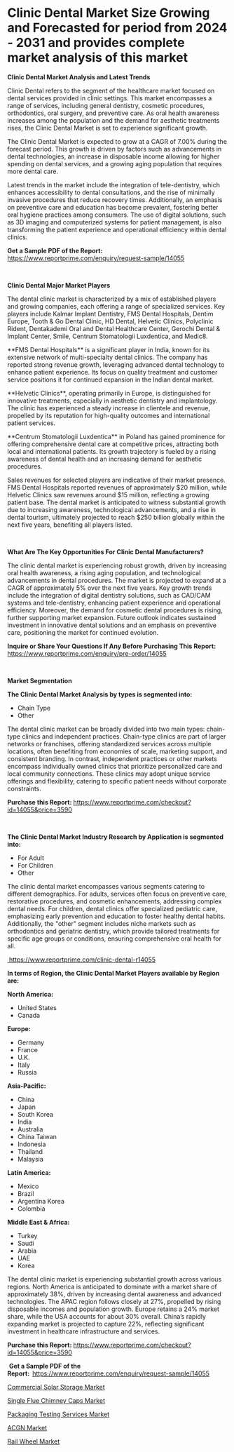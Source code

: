<p><h1>Clinic Dental Market Size Growing and Forecasted for period from 2024 - 2031 and provides complete market analysis of this market</h1></p><p><strong>Clinic Dental Market Analysis and Latest Trends</strong></p>
<p><p>Clinic Dental refers to the segment of the healthcare market focused on dental services provided in clinic settings. This market encompasses a range of services, including general dentistry, cosmetic procedures, orthodontics, oral surgery, and preventive care. As oral health awareness increases among the population and the demand for aesthetic treatments rises, the Clinic Dental Market is set to experience significant growth. </p><p>The Clinic Dental Market is expected to grow at a CAGR of 7.00% during the forecast period. This growth is driven by factors such as advancements in dental technologies, an increase in disposable income allowing for higher spending on dental services, and a growing aging population that requires more dental care. </p><p>Latest trends in the market include the integration of tele-dentistry, which enhances accessibility to dental consultations, and the rise of minimally invasive procedures that reduce recovery times. Additionally, an emphasis on preventive care and education has become prevalent, fostering better oral hygiene practices among consumers. The use of digital solutions, such as 3D imaging and computerized systems for patient management, is also transforming the patient experience and operational efficiency within dental clinics.</p></p>
<p><strong>Get a Sample PDF of the Report:&nbsp;</strong> <a href="https://www.reportprime.com/enquiry/request-sample/14055?utm_campaign=13&utm_medium=2&utm_source=Github&utm_content=ia&utm_term=29112024&utm_id=clinic-dental">https://www.reportprime.com/enquiry/request-sample/14055</a></p>
<p>&nbsp;</p>
<p><strong>Clinic Dental Major Market Players</strong></p>
<p><p>The dental clinic market is characterized by a mix of established players and growing companies, each offering a range of specialized services. Key players include Kalmar Implant Dentistry, FMS Dental Hospitals, Dentim Europe, Tooth & Go Dental Clinic, HD Dental, Helvetic Clinics, Polyclinic Rident, Dentakademi Oral and Dental Healthcare Center, Gerochi Dental & Implant Center, Smile, Centrum Stomatologii Luxdentica, and Medic8.</p><p>**FMS Dental Hospitals** is a significant player in India, known for its extensive network of multi-specialty dental clinics. The company has reported strong revenue growth, leveraging advanced dental technology to enhance patient experience. Its focus on quality treatment and customer service positions it for continued expansion in the Indian dental market.</p><p>**Helvetic Clinics**, operating primarily in Europe, is distinguished for innovative treatments, especially in aesthetic dentistry and implantology. The clinic has experienced a steady increase in clientele and revenue, propelled by its reputation for high-quality outcomes and international patient services.</p><p>**Centrum Stomatologii Luxdentica** in Poland has gained prominence for offering comprehensive dental care at competitive prices, attracting both local and international patients. Its growth trajectory is fueled by a rising awareness of dental health and an increasing demand for aesthetic procedures.</p><p>Sales revenues for selected players are indicative of their market presence. FMS Dental Hospitals reported revenues of approximately $20 million, while Helvetic Clinics saw revenues around $15 million, reflecting a growing patient base. The dental market is anticipated to witness substantial growth due to increasing awareness, technological advancements, and a rise in dental tourism, ultimately projected to reach $250 billion globally within the next five years, benefiting all players listed.</p></p>
<p>&nbsp;</p>
<p><strong>What Are The Key Opportunities For Clinic Dental Manufacturers?</strong></p>
<p><p>The clinic dental market is experiencing robust growth, driven by increasing oral health awareness, a rising aging population, and technological advancements in dental procedures. The market is projected to expand at a CAGR of approximately 5% over the next five years. Key growth trends include the integration of digital dentistry solutions, such as CAD/CAM systems and tele-dentistry, enhancing patient experience and operational efficiency. Moreover, the demand for cosmetic dental procedures is rising, further supporting market expansion. Future outlook indicates sustained investment in innovative dental solutions and an emphasis on preventive care, positioning the market for continued evolution.</p></p>
<p><strong>Inquire or Share Your Questions If Any Before Purchasing This Report:</strong> <a href="https://www.reportprime.com/enquiry/pre-order/14055?utm_campaign=13&utm_medium=2&utm_source=Github&utm_content=ia&utm_term=29112024&utm_id=clinic-dental">https://www.reportprime.com/enquiry/pre-order/14055</a></p>
<p>&nbsp;</p>
<p><strong>Market Segmentation</strong></p>
<p><strong>The Clinic Dental Market Analysis by types is segmented into:</strong></p>
<p><ul><li>Chain Type</li><li>Other</li></ul></p>
<p><p>The dental clinic market can be broadly divided into two main types: chain-type clinics and independent practices. Chain-type clinics are part of larger networks or franchises, offering standardized services across multiple locations, often benefiting from economies of scale, marketing support, and consistent branding. In contrast, independent practices or other markets encompass individually owned clinics that prioritize personalized care and local community connections. These clinics may adopt unique service offerings and flexibility, catering to specific patient needs without corporate constraints.</p></p>
<p><strong>Purchase this Report:&nbsp;</strong><a href="https://www.reportprime.com/checkout?id=14055&price=3590&utm_campaign=13&utm_medium=2&utm_source=Github&utm_content=ia&utm_term=29112024&utm_id=clinic-dental">https://www.reportprime.com/checkout?id=14055&price=3590</a></p>
<p>&nbsp;</p>
<p><strong>The Clinic Dental Market Industry Research by Application is segmented into:</strong></p>
<p><ul><li>For Adult</li><li>For Children</li><li>Other</li></ul></p>
<p><p>The clinic dental market encompasses various segments catering to different demographics. For adults, services often focus on preventive care, restorative procedures, and cosmetic enhancements, addressing complex dental needs. For children, dental clinics offer specialized pediatric care, emphasizing early prevention and education to foster healthy dental habits. Additionally, the "other" segment includes niche markets such as orthodontics and geriatric dentistry, which provide tailored treatments for specific age groups or conditions, ensuring comprehensive oral health for all.</p></p>
<p><a href="https://www.reportprime.com/clinic-dental-r14055?utm_campaign=13&utm_medium=2&utm_source=Github&utm_content=ia&utm_term=29112024&utm_id=clinic-dental">&nbsp;https://www.reportprime.com/clinic-dental-r14055</a></p>
<p><strong>In terms of Region, the Clinic Dental Market Players available by Region are:</strong></p>
<p>
    <p> <strong> North America: </strong>
        <ul>
            <li>United States</li>
            <li>Canada</li>
        </ul>
        </p> 
    <p> <strong> Europe: </strong>
        <ul>
            <li>Germany</li>
            <li>France</li>
            <li>U.K.</li>
            <li>Italy</li>
            <li>Russia</li>
        </ul>
        </p> 
    <p> <strong> Asia-Pacific: </strong>
        <ul>
            <li>China</li>
            <li>Japan</li>
            <li>South Korea</li>
            <li>India</li>
            <li>Australia</li>
            <li>China Taiwan</li>
            <li>Indonesia</li>
            <li>Thailand</li>
            <li>Malaysia</li>
        </ul>
        </p> 
    <p> <strong> Latin America: </strong>
        <ul>
            <li>Mexico</li>
            <li>Brazil</li>
            <li>Argentina Korea</li>
            <li>Colombia</li>
        </ul>
        </p> 
    <p> <strong> Middle East & Africa: </strong>
        <ul>
            <li>Turkey</li>
            <li>Saudi</li>
            <li>Arabia</li>
            <li>UAE</li>
            <li>Korea</li>
        </ul>
    </p>
    </p>
<p><p>The dental clinic market is experiencing substantial growth across various regions. North America is anticipated to dominate with a market share of approximately 38%, driven by increasing dental awareness and advanced technologies. The APAC region follows closely at 27%, propelled by rising disposable incomes and population growth. Europe retains a 24% market share, while the USA accounts for about 30% overall. China’s rapidly expanding market is projected to capture 22%, reflecting significant investment in healthcare infrastructure and services.</p></p>
<p><strong>Purchase this Report: </strong><a href="https://www.reportprime.com/checkout?id=14055&price=3590&utm_campaign=13&utm_medium=2&utm_source=Github&utm_content=ia&utm_term=29112024&utm_id=clinic-dental">https://www.reportprime.com/checkout?id=14055&price=3590</a></p>
<p>&nbsp;<strong>Get a Sample PDF of the Report:&nbsp;&nbsp;</strong><a href="https://www.reportprime.com/enquiry/request-sample/14055?utm_campaign=13&utm_medium=2&utm_source=Github&utm_content=ia&utm_term=29112024&utm_id=clinic-dental">https://www.reportprime.com/enquiry/request-sample/14055</a></p>
<p><strong></strong></p>
<p><p><a href="https://github.com/MarciaRunte/Market-Research-Report-List-1/blob/main/commercial-solar-storage-market.md?utm_campaign=13&utm_medium=2&utm_source=Github&utm_content=ia&utm_term=29112024&utm_id=clinic-dental">Commercial Solar Storage Market</a></p><p><a href="https://www.linkedin.com/pulse/single-flue-chimney-caps-market-trends-historical-forecast-growth-inruf?utm_campaign=13&utm_medium=2&utm_source=Github&utm_content=ia&utm_term=29112024&utm_id=clinic-dental">Single Flue Chimney Caps Market</a></p><p><a href="https://www.linkedin.com/pulse/packaging-testing-services-market-sizeshare-recent-development-as5xe?utm_campaign=13&utm_medium=2&utm_source=Github&utm_content=ia&utm_term=29112024&utm_id=clinic-dental">Packaging Testing Services Market</a></p><p><a href="https://github.com/Chiragrp22/Market-Research-Report-List-6/blob/main/acgn-market.md?utm_campaign=13&utm_medium=2&utm_source=Github&utm_content=ia&utm_term=29112024&utm_id=clinic-dental">ACGN Market</a></p><p><a href="https://issuu.com/reportprime-2/docs/rail-wheel-market-size-2030.pptx?utm_campaign=13&utm_medium=2&utm_source=Github&utm_content=ia&utm_term=29112024&utm_id=clinic-dental">Rail Wheel Market</a></p></p>